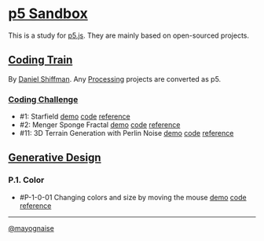 # [p5 Sandbox][p5-sandbox]

This is a study for [p5.js][p5-js]. They are mainly based on open-sourced projects.

## [Coding Train][coding-train]
By [Daniel Shiffman][daniel-shiffman]. Any [Processing][processing] projects are converted as p5.

### [Coding Challenge][coding-challenge]
- \#1: Starfield [demo][cc1-demo] [code][cc1-code] [reference][cc1-ref]
- \#2: Menger Sponge Fractal [demo][cc2-demo] [code][cc2-code] [reference][cc2-ref]
- \#11: 3D Terrain Generation with Perlin Noise [demo][cc11-demo] [code][cc11-code] [reference][cc11-ref]


## [Generative Design][generative-design]

### P.1. Color
- \#P-1-0-01 Changing colors and size by moving the mouse [demo][p-1-0-01-demo] [code][p-1-0-01-code] [reference][p-1-0-01-ref]



---

[@mayognaise][mayognaise]

[p5-sandbox]: https://mayognaise.github.io/p5-sandbox
[p5-js]: https://p5js.org
[processing]: https://processing.org/
[coding-train]: http://thecodingtrain.com
[daniel-shiffman]: https://shiffman.net
[coding-challenge]: http://thecodingtrain.com/CodingChallenges
[generative-design]: http://www.generative-gestaltung.de/2
[mayognaise]: https://github.com/mayognaise
[cc1-demo]: https://mayognaise.github.io/p5-sandbox/coding-train/cc1-starfield
[cc1-code]: https://github.com/mayognaise/p5-sandbox/tree/master/docs/coding-train/cc1-starfield
[cc1-ref]: http://thecodingtrain.com/CodingChallenges/001-starfield.html
[cc2-code]: https://github.com/mayognaise/p5-sandbox/tree/master/docs/coding-train/cc2-menger-sponge
[cc2-demo]: https://mayognaise.github.io/p5-sandbox/coding-train/cc2-menger-sponge
[cc2-ref]: http://thecodingtrain.com/CodingChallenges/002-mengersponge.html
[cc11-code]: https://github.com/mayognaise/p5-sandbox/tree/master/docs/coding-train/cc11-perlinnoiseterrain
[cc11-demo]: https://mayognaise.github.io/p5-sandbox/coding-train/cc11-perlinnoiseterrain
[cc11-ref]: http://thecodingtrain.com/CodingChallenges/011-perlinnoiseterrain.html
[p-1-0-01-code]: https://github.com/mayognaise/p5-sandbox/tree/master/docs/generative-design/p-1-0-01
[p-1-0-01-demo]: https://mayognaise.github.io/p5-sandbox/generative-design/p-1-0-01
[p-1-0-01-ref]: https://editor.p5js.org/generative-design/sketches/P_1_0_01
[menger-sponge]: https://en.wikipedia.org/wiki/Menger_sponge
[triangle-strip-issue]: https://github.com/processing/p5.js/issues/2344
